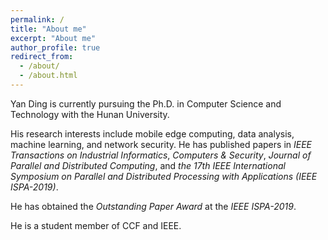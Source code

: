 ```yaml
---
permalink: /
title: "About me"
excerpt: "About me"
author_profile: true
redirect_from:
  - /about/
  - /about.html
---
```


Yan Ding is currently pursuing the Ph.D. in Computer Science and Technology with the Hunan University.

His research interests include mobile edge computing, data analysis, machine learning, and network security. He has published papers in *IEEE Transactions on Industrial Informatics*, *Computers & Security*, *Journal of Parallel and Distributed Computing*, and *the 17th IEEE International Symposium on Parallel and Distributed Processing with Applications (IEEE ISPA-2019)*.

He has obtained the *Outstanding Paper Award* at the *IEEE ISPA-2019*.

He is a student member of CCF and IEEE.
